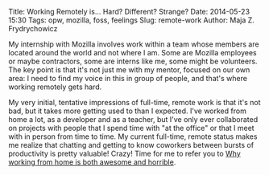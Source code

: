 Title: Working Remotely is... Hard? Different? Strange?
Date: 2014-05-23 15:30
Tags: opw, mozilla, foss, feelings
Slug: remote-work
Author: Maja Z. Frydrychowicz

 My internship with Mozilla involves work within a team whose members are located around the world and not where I am. Some are Mozilla employees or maybe contractors, some are interns like me, some might be volunteers. The key point is that it's not just me with my mentor, focused on our own area: I need to find my voice in this in group of people, and that's where working remotely gets hard. 

 My very initial, tentative impressions of full-time, remote work is that it's not bad, but it takes more getting used to than I expected. I've worked from home a lot, as a developer and as a teacher, but I've only ever collaborated on projects with people that I spend time with "at the office" or that I meet with in person from time to time. My current full-time, remote status makes me realize that chatting and getting to know coworkers between bursts of productivity is pretty valuable! Crazy! Time for me to refer you to [Why working from home is both awesome and horrible](http://theoatmeal.com/comics/working_home).

